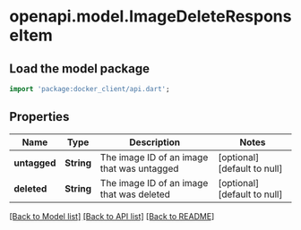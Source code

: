 # openapi.model.ImageDeleteResponseItem

## Load the model package
```dart
import 'package:docker_client/api.dart';
```

## Properties
Name | Type | Description | Notes
------------ | ------------- | ------------- | -------------
**untagged** | **String** | The image ID of an image that was untagged | [optional] [default to null]
**deleted** | **String** | The image ID of an image that was deleted | [optional] [default to null]

[[Back to Model list]](../README.md#documentation-for-models) [[Back to API list]](../README.md#documentation-for-api-endpoints) [[Back to README]](../README.md)



